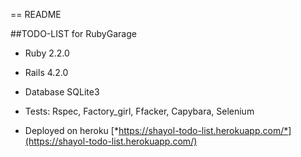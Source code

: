 == README

##TODO-LIST for RubyGarage

* Ruby 2.2.0

* Rails 4.2.0

* Database SQLite3

* Tests: Rspec, Factory_girl, Ffacker, Capybara, Selenium

* Deployed on heroku [*https://shayol-todo-list.herokuapp.com/*](https://shayol-todo-list.herokuapp.com/)




